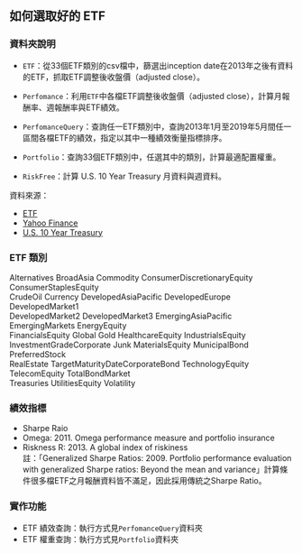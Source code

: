 ## 如何選取好的 ETF

### 資料夾說明

- `ETF`：從33個ETF類別的csv檔中，篩選出inception date在2013年之後有資料的ETF，抓取ETF調整後收盤價（adjusted close）。

- `Perfomance`：利用`ETF`中各檔ETF調整後收盤價（adjusted close），計算月報酬率、週報酬率與ETF績效。

- `PerfomanceQuery`：查詢任一ETF類別中，查詢2013年1月至2019年5月間任一區間各檔ETF的績效，指定以其中一種績效衡量指標排序。

- `Portfolio`：查詢33個ETF類別中，任選其中的類別，計算最適配置權重。

- `RiskFree`：計算 U.S. 10 Year Treasury 月資料與週資料。

資料來源：
- [ETF](https://etfdb.com)
- [Yahoo Finance](https://www.federalreserve.gov/data/sloos.htm)
- [U.S. 10 Year Treasury](https://www.cnbc.com/quotes/?symbol=US10Y)

### ETF 類別
Alternatives BroadAsia Commodity ConsumerDiscretionaryEquity ConsumerStaplesEquity <br />
CrudeOil Currency DevelopedAsiaPacific DevelopedEurope DevelopedMarket1 <br />
DevelopedMarket2 DevelopedMarket3 EmergingAsiaPacific EmergingMarkets EnergyEquity <br />
FinancialsEquity Global Gold HealthcareEquity IndustrialsEquity <br />
InvestmentGradeCorporate Junk MaterialsEquity MunicipalBond PreferredStock <br />
RealEstate TargetMaturityDateCorporateBond TechnologyEquity TelecomEquity TotalBondMarket <br />
Treasuries UtilitiesEquity Volatility

### 績效指標
- Sharpe Raio
- Omega: 2011. Omega performance measure and portfolio insurance
- Riskness R: 2013. A global index of riskiness <br />
註：「Generalized Sharpe Ratios: 2009. Portfolio performance evaluation with generalized Sharpe ratios: Beyond the mean and variance」計算條件很多檔ETF之月報酬資料皆不滿足，因此採用傳統之Sharpe Ratio。

### 實作功能

- ETF 績效查詢：執行方式見`PerfomanceQuery`資料夾
- ETF 權重查詢：執行方式見`Portfolio`資料夾
